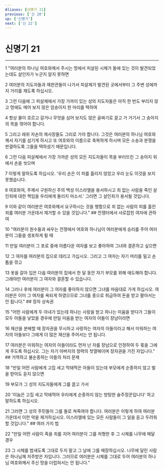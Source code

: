 ```yaml
---
Aliases: [신명기 21]
previous: ['신 20']
up: ['신명기']
next: ['신 22']
---
```

# 신명기 21

***


1 "여러분의 하나님 여호와께서 주시는 땅에서 피살된 시체가 들에 있는 것이 발견되었는데도 살인자가 누군지 알지 못하면 

2 여러분의 지도자들과 재판관들이 나가서 피살체가 발견된 곳에서부터 그 주변 성에까지 거리를 재도록 하십시오. 

3 그런 다음에 그 피살체에서 가장 가까이 있는 성의 지도자들은 아직 한 번도 부리지 않고 멍에도 메어 보지 않은 암송아지 한 마리를 택하여 

4 항상 물이 흐르고 갈거나 무엇을 심어 보지도 않은 골짜기로 끌고 가 거기서 그 송아지의 목을 꺾어야 합니다. 

5 그리고 레위 자손의 제사장들도 그리로 가야 합니다. 그것은 여러분의 하나님 여호와께서 자기를 섬기게 하시고 또 여호와의 이름으로 축복하게 하시며 모든 소송과 분쟁을 판결하도록 그들을 택하셨기 때문입니다. 

6 그런 다음 피살체에서 가장 가까운 성의 모든 지도자들이 목을 부러뜨린 그 송아지 위에서 손을 씻으며 

7 이렇게 말하도록 하십시오. '우리 손은 이 피를 흘리지 않았고 우리 눈도 이것을 보지 못했습니다. 

8 여호와여, 주께서 구원하신 주의 백성 이스라엘을 용서하시고 죄 없는 사람을 죽인 살인죄에 대한 책임을 우리에게 돌리지 마소서.' 그러면 그 살인죄가 용서될 것입니다. 

9 이와 같이 여러분은 여호와께서 요구하시는 것을 행함으로 죄 없는 사람의 피를 흘린 죄를 여러분 가운데서 제거할 수 있을 것입니다." ## 전쟁터에서 사로잡힌 여자에 관하여 

10 "여러분이 원수들과 싸우는 전쟁에서 여호와 하나님이 여러분에게 승리를 주어 여러분이 그들을 생포하게 될 때 

11 만일 여러분이 그 포로 중에 아름다운 여자를 보고 좋아하여 그녀와 결혼하고 싶으면 

12 그 여자를 여러분의 집으로 데리고 가십시오. 그리고 그 여자는 자기 머리를 밀고 손톱을 깎고 

13 옷을 갈아 입은 다음 여러분의 집에서 한 달 동안 자기 부모를 위해 애도해야 합니다. 그래야만 여러분이 그 여자와 결혼할 수 있습니다. 

14 그러나 후에 여러분이 그 여자를 좋아하지 않으면 그녀를 마음대로 가게 하십시오. 여러분은 이미 그 여자를 욕되게 하였으므로 그녀를 종으로 취급하여 돈을 받고 팔아서는 안 됩니다." ## 장자 상속권 

15 "어떤 사람에게 두 아내가 있는데 하나는 사랑을 받고 하나는 미움을 받다가 그들이 모두 아들을 낳았을 경우에 만일 미움을 받는 여자의 아들이 장남이라면 

16 재산을 분배할 때 장자권을 무시하고 사랑하는 여자의 아들이라고 해서 미워하는 여자의 아들보다 그에게 더 많은 재산을 주어서는 안 됩니다. 

17 여러분은 미워하는 여자의 아들이라도 먼저 난 자를 장남으로 인정하여 두 몫을 그에게 주도록 하십시오. 그는 자기 아버지의 정력의 첫열매이며 장자권을 가진 자입니다." ## 거역하고 불순종하는 아들의 처리 문제 

18 "만일 어떤 사람에게 고집 세고 막돼먹은 아들이 있는데 부모에게 순종하지 않고 벌을 받아도 듣지 않으면 

19 부모가 그 성의 지도자들에게 그를 끌고 가서 

20 '이놈은 고집 세고 막돼먹어 우리에게 순종하지 않는 방탕한 술주정꾼입니다' 하고 말하도록 하십시오. 

21 그러면 그 성의 주민들이 그를 돌로 쳐죽여야 합니다. 여러분은 이렇게 하여 여러분 가운데서 이런 악을 제거하십시오. 이스라엘에 있는 모든 사람들이 그 일을 듣고 두려워할 것입니다." ## 여러 가지 법 

22 "만일 어떤 사람이 죽을 죄를 지어 여러분이 그를 처형한 후 그 시체를 나무에 매달 경우 

23 그 시체를 밤새도록 그대로 두지 말고 그 날에 그를 매장하십시오. 나무에 달린 사람은 하나님께 저주받은 자입니다. 그러므로 여러분은 시체를 그대로 두어 여러분의 하나님 여호와께서 주신 땅을 더럽혀서는 안 됩니다."
